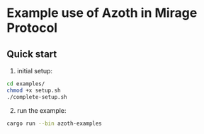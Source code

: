 # Example use of Azoth in Mirage Protocol

## Quick start

1. initial setup:
```bash
cd examples/
chmod +x setup.sh
./complete-setup.sh
```

2. run the example:
```bash
cargo run --bin azoth-examples
```
